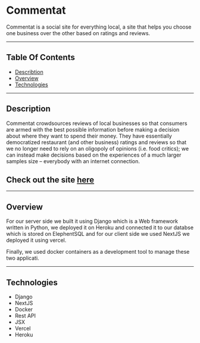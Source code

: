 # Commentat

Commentat is a social site for everything local, a site that helps you choose one business
over the other based on ratings and reviews. 

______

## Table Of Contents

* [Describtion](#desc)
* [Overview](#over)
* [Technologies](#tech)

_________


<a name="desc"></a>

## Description

Commentat crowdsources reviews of local businesses so that consumers are armed with the best possible information before making a decision about where they want to spend their money. They have essentially democratized restaurant (and other business) ratings and reviews so that we no longer need to rely on an oligopoly of opinions (i.e. food critics); we can instead make decisions based on the experiences of a much larger samples size – everybody with an internet connection.

## Check out the site [here](https://yalla-business.vercel.app/)

____________

<a name="over"></a>

## Overview

For our server side we built it using Django 
which is a Web framework written in Python, 
we deployed it on Heroku and connected it 
to our databse which is stored on ElephentSQL
and for our client side we used NextJS 
we deployed it using vercel.

Finally, we used docker containers
as a development tool to manage these two 
applicati.



_______________

<a name="tech"></a>

## Technologies

* Django
* NextJS
* Docker
* Rest API
* JSX
* Vercel
* Heroku

